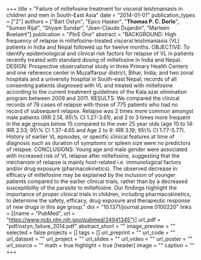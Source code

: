 +++
title = "Failure of miltefosine treatment for visceral leishmaniasis in children and men in South-East Asia"
date = "2014-01-01"
publication_types = ["2"]
authors = ["Bart Ostyn", "Epco Hasker", "**Thomas P. C. Dorlo**", "Suman Rijal", "Shyam Sundar", "Jean-Claude Dujardin", "Marleen Boelaert"]
publication = "_PloS One_"
abstract = "BACKGROUND: High frequency of relapse in miltefosine-treated visceral leishmaniasis (VL) patients in India and Nepal followed up for twelve months. OBJECTIVE: To identify epidemiological and clinical risk factors for relapse of VL in patients recently treated with standard dosing of miltefosine in India and Nepal. DESIGN: Prospective observational study in three Primary Health Centers and one reference center in Muzaffarpur district, Bihar, India; and two zonal hospitals and a university hospital in South-east Nepal; records of all consenting patients diagnosed with VL and treated with miltefosine according to the current treatment guidelines of the Kala azar elimination program between 2009 and 2011. RESULTS: We compared the clinical records of 78 cases of relapse with those of 775 patients who had no record of subsequent relapse. Relapse was 2 times more common amongst male patients (IRR 2.14, 95\\% CI 1.27-3.61), and 2 to 3 times more frequent in the age groups below 15 compared to the over 25 year olds (age 10 to 14: IRR 2.53; 95\\% CI 1.37-4.65 and Age 2 to 9: IRR 3.19; 95\\% CI 1.77-5.77). History of earlier VL episodes, or specific clinical features at time of diagnosis such as duration of symptoms or spleen size were no predictors of relapse. CONCLUSIONS: Young age and male gender were associated with increased risk of VL relapse after miltefosine, suggesting that the mechanism of relapse is mainly host-related i.e. immunological factors and/or drug exposure (pharmacokinetics). The observed decrease in efficacy of miltefosine may be explained by the inclusion of younger patients compared to the earlier clinical trials, rather than by a decreased susceptibility of the parasite to miltefosine. Our findings highlight the importance of proper clinical trials in children, including pharmacokinetics, to determine the safety, efficacy, drug exposure and therapeutic response of new drugs in this age group."
doi = "10.1371/journal.pone.0100220"
links = [{name = "PubMed", url = "https://www.ncbi.nlm.nih.gov/pubmed/24941345"}]
url_pdf = "pdf/ostyn_failure_2014.pdf"
abstract_short = ""
image_preview = ""
selected = false
projects = []
tags = []
url_preprint = ""
url_code = ""
url_dataset = ""
url_project = ""
url_slides = ""
url_video = ""
url_poster = ""
url_source = ""
math = true
highlight = true
[header]
image = ""
caption = ""
+++
